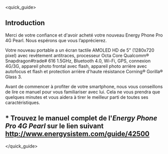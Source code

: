 <quick_guide>
## Introduction

Merci de votre confiance et d'avoir acheté votre nouveau Energy Phone Pro 4G Pearl. Nous espérons que vous l’apprécierez.

Votre nouveau portable a un écran tactile AMOLED HD de 5" (1280x720 pixel) avec revêtement antitraces, processeur Octa Core Qualcomm® Snapdragon#trade# 616 1.5GHz, Bluetooth 4.0, Wi-Fi, GPS, connexion 4G/3G, appareil photo frontal avec flash, appareil photo arrière avec autofocus et flash et protection arrière d'haute résistance Corning® Gorilla® Glass 3.

Avant de commencer à profiter de votre smartphone, nous vous conseillons de lire ce manuel pour vous familiariser avec lui. Cela ne vous prendra que quelques minutes et vous aidera à tirer le meilleur parti de toutes ses caractéristiques.

## <unique> * Trouvez le manuel complet de l'*Energy Phone Pro 4G Pearl* sur le lien suivant  http://www.energysistem.com/guide/42500 </unique>

</quick_guide>

